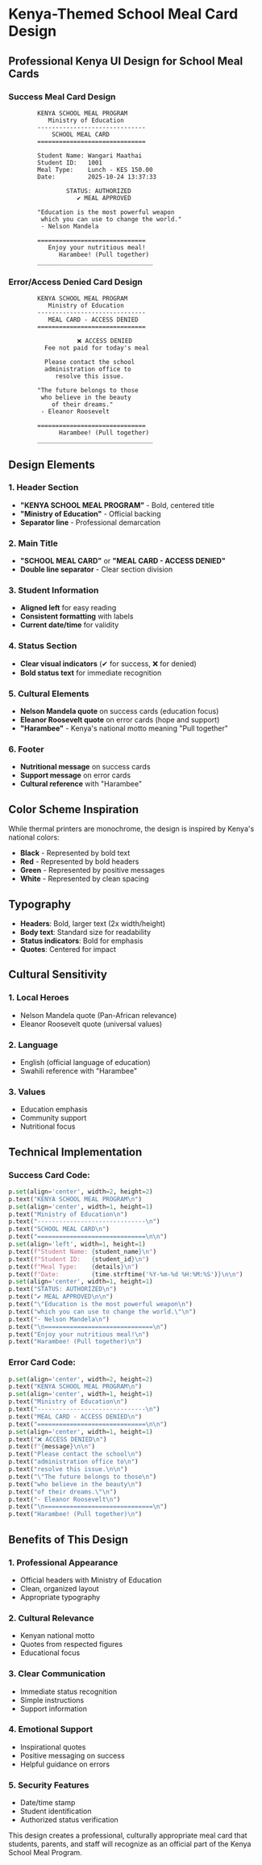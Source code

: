 # Kenya-Themed School Meal Card Design

## Professional Kenya UI Design for School Meal Cards

### Success Meal Card Design

```
        KENYA SCHOOL MEAL PROGRAM
           Ministry of Education
        ------------------------------
            SCHOOL MEAL CARD
        ==============================

        Student Name: Wangari Maathai
        Student ID:   1001
        Meal Type:    Lunch - KES 150.00
        Date:         2025-10-24 13:37:33

                STATUS: AUTHORIZED
                   ✔ MEAL APPROVED

        "Education is the most powerful weapon
         which you can use to change the world."
         - Nelson Mandela

        ==============================
           Enjoy your nutritious meal!
              Harambee! (Pull together)
        ________________________________
```

### Error/Access Denied Card Design

```
        KENYA SCHOOL MEAL PROGRAM
           Ministry of Education
        ------------------------------
           MEAL CARD - ACCESS DENIED
        ==============================

                   ❌ ACCESS DENIED
          Fee not paid for today's meal

          Please contact the school
          administration office to
             resolve this issue.

        "The future belongs to those
         who believe in the beauty
            of their dreams."
         - Eleanor Roosevelt

        ==============================
              Harambee! (Pull together)
        ________________________________
```

## Design Elements

### 1. **Header Section**
- **"KENYA SCHOOL MEAL PROGRAM"** - Bold, centered title
- **"Ministry of Education"** - Official backing
- **Separator line** - Professional demarcation

### 2. **Main Title**
- **"SCHOOL MEAL CARD"** or **"MEAL CARD - ACCESS DENIED"**
- **Double line separator** - Clear section division

### 3. **Student Information**
- **Aligned left** for easy reading
- **Consistent formatting** with labels
- **Current date/time** for validity

### 4. **Status Section**
- **Clear visual indicators** (✔ for success, ❌ for denied)
- **Bold status text** for immediate recognition

### 5. **Cultural Elements**
- **Nelson Mandela quote** on success cards (education focus)
- **Eleanor Roosevelt quote** on error cards (hope and support)
- **"Harambee"** - Kenya's national motto meaning "Pull together"

### 6. **Footer**
- **Nutritional message** on success cards
- **Support message** on error cards
- **Cultural reference** with "Harambee"

## Color Scheme Inspiration

While thermal printers are monochrome, the design is inspired by Kenya's national colors:

- **Black** - Represented by bold text
- **Red** - Represented by bold headers
- **Green** - Represented by positive messages
- **White** - Represented by clean spacing

## Typography

- **Headers**: Bold, larger text (2x width/height)
- **Body text**: Standard size for readability
- **Status indicators**: Bold for emphasis
- **Quotes**: Centered for impact

## Cultural Sensitivity

### 1. **Local Heroes**
- Nelson Mandela quote (Pan-African relevance)
- Eleanor Roosevelt quote (universal values)

### 2. **Language**
- English (official language of education)
- Swahili reference with "Harambee"

### 3. **Values**
- Education emphasis
- Community support
- Nutritional focus

## Technical Implementation

### Success Card Code:
```python
p.set(align='center', width=2, height=2)
p.text("KENYA SCHOOL MEAL PROGRAM\n")
p.set(align='center', width=1, height=1)
p.text("Ministry of Education\n")
p.text("------------------------------\n")
p.text("SCHOOL MEAL CARD\n")
p.text("==============================\n\n")
p.set(align='left', width=1, height=1)
p.text(f"Student Name: {student_name}\n")
p.text(f"Student ID:   {student_id}\n")
p.text(f"Meal Type:    {details}\n")
p.text(f"Date:         {time.strftime('%Y-%m-%d %H:%M:%S')}\n\n")
p.set(align='center', width=1, height=1)
p.text("STATUS: AUTHORIZED\n")
p.text("✔ MEAL APPROVED\n\n")
p.text("\"Education is the most powerful weapon\n")
p.text("which you can use to change the world.\"\n")
p.text("- Nelson Mandela\n")
p.text("\n==============================\n")
p.text("Enjoy your nutritious meal!\n")
p.text("Harambee! (Pull together)\n")
```

### Error Card Code:
```python
p.set(align='center', width=2, height=2)
p.text("KENYA SCHOOL MEAL PROGRAM\n")
p.set(align='center', width=1, height=1)
p.text("Ministry of Education\n")
p.text("------------------------------\n")
p.text("MEAL CARD - ACCESS DENIED\n")
p.text("==============================\n\n")
p.set(align='center', width=1, height=1)
p.text("❌ ACCESS DENIED\n")
p.text(f"{message}\n\n")
p.text("Please contact the school\n")
p.text("administration office to\n")
p.text("resolve this issue.\n\n")
p.text("\"The future belongs to those\n")
p.text("who believe in the beauty\n")
p.text("of their dreams.\"\n")
p.text("- Eleanor Roosevelt\n")
p.text("\n==============================\n")
p.text("Harambee! (Pull together)\n")
```

## Benefits of This Design

### 1. **Professional Appearance**
- Official headers with Ministry of Education
- Clean, organized layout
- Appropriate typography

### 2. **Cultural Relevance**
- Kenyan national motto
- Quotes from respected figures
- Educational focus

### 3. **Clear Communication**
- Immediate status recognition
- Simple instructions
- Support information

### 4. **Emotional Support**
- Inspirational quotes
- Positive messaging on success
- Helpful guidance on errors

### 5. **Security Features**
- Date/time stamp
- Student identification
- Authorized status verification

This design creates a professional, culturally appropriate meal card that students, parents, and staff will recognize as an official part of the Kenya School Meal Program.